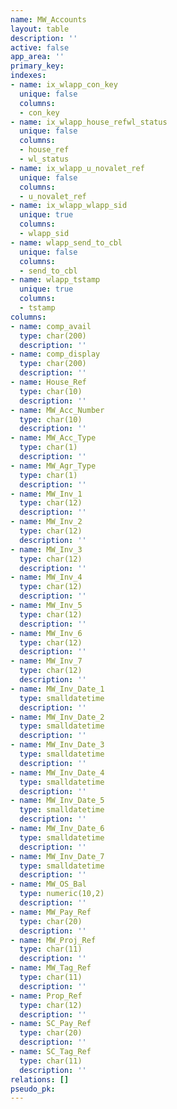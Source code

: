 ```yaml
---
name: MW_Accounts
layout: table
description: ''
active: false
app_area: ''
primary_key: 
indexes:
- name: ix_wlapp_con_key
  unique: false
  columns:
  - con_key
- name: ix_wlapp_house_refwl_status
  unique: false
  columns:
  - house_ref
  - wl_status
- name: ix_wlapp_u_novalet_ref
  unique: false
  columns:
  - u_novalet_ref
- name: ix_wlapp_wlapp_sid
  unique: true
  columns:
  - wlapp_sid
- name: wlapp_send_to_cbl
  unique: false
  columns:
  - send_to_cbl
- name: wlapp_tstamp
  unique: true
  columns:
  - tstamp
columns:
- name: comp_avail
  type: char(200)
  description: ''
- name: comp_display
  type: char(200)
  description: ''
- name: House_Ref
  type: char(10)
  description: ''
- name: MW_Acc_Number
  type: char(10)
  description: ''
- name: MW_Acc_Type
  type: char(1)
  description: ''
- name: MW_Agr_Type
  type: char(1)
  description: ''
- name: MW_Inv_1
  type: char(12)
  description: ''
- name: MW_Inv_2
  type: char(12)
  description: ''
- name: MW_Inv_3
  type: char(12)
  description: ''
- name: MW_Inv_4
  type: char(12)
  description: ''
- name: MW_Inv_5
  type: char(12)
  description: ''
- name: MW_Inv_6
  type: char(12)
  description: ''
- name: MW_Inv_7
  type: char(12)
  description: ''
- name: MW_Inv_Date_1
  type: smalldatetime
  description: ''
- name: MW_Inv_Date_2
  type: smalldatetime
  description: ''
- name: MW_Inv_Date_3
  type: smalldatetime
  description: ''
- name: MW_Inv_Date_4
  type: smalldatetime
  description: ''
- name: MW_Inv_Date_5
  type: smalldatetime
  description: ''
- name: MW_Inv_Date_6
  type: smalldatetime
  description: ''
- name: MW_Inv_Date_7
  type: smalldatetime
  description: ''
- name: MW_OS_Bal
  type: numeric(10,2)
  description: ''
- name: MW_Pay_Ref
  type: char(20)
  description: ''
- name: MW_Proj_Ref
  type: char(11)
  description: ''
- name: MW_Tag_Ref
  type: char(11)
  description: ''
- name: Prop_Ref
  type: char(12)
  description: ''
- name: SC_Pay_Ref
  type: char(20)
  description: ''
- name: SC_Tag_Ref
  type: char(11)
  description: ''
relations: []
pseudo_pk: 
---
```


